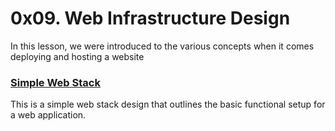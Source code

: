 # 0x09. Web Infrastructure Design
In this lesson, we were introduced to the various concepts when it comes deploying and hosting a website

### [Simple Web Stack](0-simple_web_stack.md)
This is a simple web stack design that outlines the basic functional setup for a web application.
